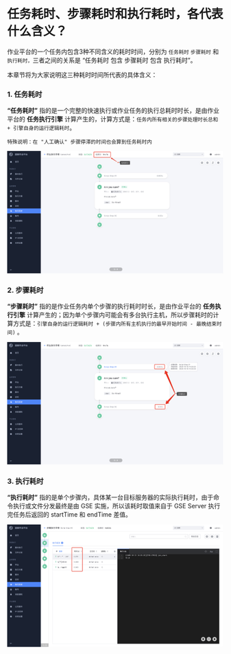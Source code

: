 # 任务耗时、步骤耗时和执行耗时，各代表什么含义？

作业平台的一个任务内包含3种不同含义的耗时时间，分别为 `任务耗时` `步骤耗时` 和 `执行耗时，`三者之间的关系是 “任务耗时 包含 步骤耗时 包含 执行耗时”。

本章节将为大家说明这三种耗时时间所代表的具体含义：

### 1. 任务耗时

__“任务耗时”__ 指的是一个完整的快速执行或作业任务的执行总耗时时长，是由作业平台的 __任务执行引擎__ 计算产生的，计算方式是：`任务内所有相关的步骤处理时长总和 + 引擎自身的运行逻辑耗时`。

```
特殊说明：在 "人工确认" 步骤停滞的时间也会算到任务耗时内
```

![image-20201015143725300](media/image-20201015143725300.png)

### 2. 步骤耗时

__“步骤耗时”__ 指的是作业任务内单个步骤的执行耗时时长，是由作业平台的 __任务执行引擎__ 计算产生的；因为单个步骤内可能会有多台执行主机，所以步骤耗时的计算方式是：`引擎自身的运行逻辑耗时 + (步骤内所有主机执行的最早开始时间 - 最晚结束时间)` 。

![image-20201015144027743](media/image-20201015144027743.png)

### 3. 执行耗时

__“执行耗时”__ 指的是单个步骤内，具体某一台目标服务器的实际执行耗时，由于命令执行或文件分发最终是由 GSE 实施，所以该耗时取值来自于 GSE Server 执行完任务后返回的 startTime 和 endTime 差值。

![image-20201015144145804](media/image-20201015144145804.png)

